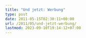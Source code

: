 ```yaml
---
title: "Und jetzt: Werbung"
type: post
date: 2011-05-15T02:30:11+00:00
url: /2011/05/und-jetzt-werbung/
lastmod: 2023-09-10T19:14:12+07:00
---
```

<div class="media video">
</div>

